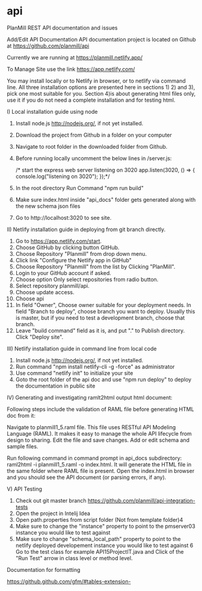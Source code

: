 # api
PlanMill REST API documentation and issues

Add/Edit API Documentation
API documentation project is located on Github at https://github.com/planmill/api

Currently we are running at https://planmill.netlify.app/ 

To Manage Site use the link https://app.netlify.com/

You may install locally or to Netlify in browser, or to netlify via command line. All three
installation options are presented here in sections 1) 2) and 3), pick one most suitable for you. 
Section 4)is about generating html files only, use it if you do not need a complete 
installation and for testing html. 
 
I) Local installation guide using node

1. Install node.js http://nodejs.org/, if not yet installed.
2. Download the project from Github in a folder on your computer
3. Navigate to root folder in the downloaded folder from Github.
4. Before running locally uncomment the below lines in /server.js:

     /* start the express web server listening on 3020
     app.listen(3020, () => {
       console.log("listening on 3020");
     });*/ 

5. In the root directory Run Command "npm run build"
6. Make sure index.html inside "api_docs" folder gets generated along with the new schema json files
7. Go to http://localhost:3020 to see site. 

II) Netlify installation guide in deploying from git branch directly. 

1. Go to https://app.netlify.com/start. 
2. Choose GitHub by clicking button GitHub. 
3. Choose Repository "Planmill" from drop down menu. 
4. Click link "Configure the Netlify app in GitHub"
5. Choose Repository "Planmill" from the list by Clicking "PlanMill". 
6. Login to your GitHub account if asked. 
7. Choose option Only select repositories from radio button. 
8. Select repository planmill/api. 
9. Choose update access. 
10. Choose api
11. In field "Owner", Choose owner suitable for your deployment needs. In field "Branch to deploy", choose branch 
you want to deploy. Usually this is master, but if you need to test a development branch, choose that branch. 
12. Leave "build command" field as it is, and put "." to Publish directory. Click "Deploy site". 

III) Netlify installation guide in command line from local code

1. Install node.js http://nodejs.org/, if not yet installed.
2. Run command "npm install netlify-cli -g -force" as administrator
3. Use command "netlify init" to initialize your site
4. Goto the root folder of the api doc and use "npm run deploy" to deploy the documentation in public site

IV) Generating and investigating ramlt2html output html document:

Following steps include the validation of RAML file before generating HTML doc from it:

Navigate to planmill1_5.raml file. This file uses RESTful API Modeling Language (RAML). It makes it easy to manage the whole API lifecycle from design to sharing.
Edit the file and save changes.
Add or edit schema and sample files.

Run following command in command prompt in api_docs subdirectory: raml2html -i planmill1_5.raml -o index.html. It will generate the HTML file in the same folder where RAML file is present.
Open the index.html in browser and you should see the API document (or parsing errors, if any).

V) API Testing

1. Check out git master branch https://github.com/planmill/api-integration-tests
2. Open the project in Intelij Idea
3. Open path.properties from script folder (Not from template folder)4
4. Make sure to change the "instance" property to point to the pmserver03 instance you would like to test against
5. Make sure to change "schema_local_path" property to point to the netlify deployed developement instance you would like to test against
6 Go to the test class for example API15ProjectIT.java and Click of the "Run Test" arrow in class level or method level.

Documentation for formatting 

https://github.github.com/gfm/#tables-extension-